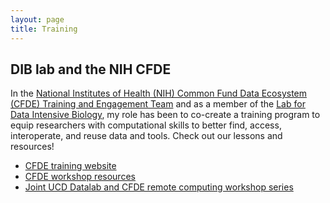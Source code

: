 ```yaml
---
layout: page
title: Training
---
```


## DIB lab and the NIH CFDE

In the [National Institutes of Health (NIH) Common Fund Data Ecosystem (CFDE) Training and Engagement Team](https://www.nih-cfde.org/) and as a member of the [Lab for Data Intensive Biology](http://ivory.idyll.org/lab/), my role has been to co-create a training program to equip researchers with computational skills to better find, access, interoperate, and reuse data and tools. Check out our lessons and resources!

- [CFDE training website](https://training.nih-cfde.org/en/latest/)
- [CFDE workshop resources](https://github.com/nih-cfde/training-and-engagement/wiki)
- [Joint UCD Datalab and CFDE remote computing workshop series](https://ngs-docs.github.io/2021-august-remote-computing/)
